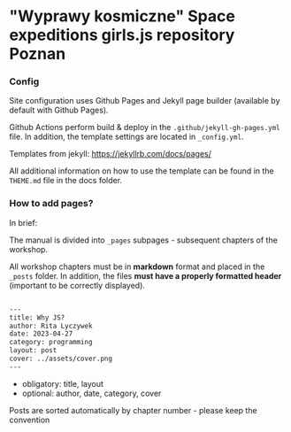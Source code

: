 # "Wyprawy kosmiczne" Space expeditions girls.js repository Poznan


### Config
Site configuration uses Github Pages and Jekyll page builder (available by default with Github Pages).

Github Actions perform build & deploy in the `.github/jekyll-gh-pages.yml` file. In addition, the template settings are located in `_config.yml`.

Templates from jekyll: https://jekyllrb.com/docs/pages/

All additional information on how to use the template can be found in the `THEME.md` file in the docs folder.


### How to add pages?

In brief:

The manual is divided into `_pages` subpages - subsequent chapters of the workshop.

All workshop chapters must be in **markdown** format and placed in the `_posts` folder. In addition, the files **must have a properly formatted header** (important to be correctly displayed).

```md

---
title: Why JS?
author: Rita Lyczywek
date: 2023-04-27 
category: programming
layout: post
cover: ../assets/cover.png
---

```

- obligatory: title, layout
- optional: author, date, category, cover


Posts are sorted automatically by chapter number - please keep the convention
